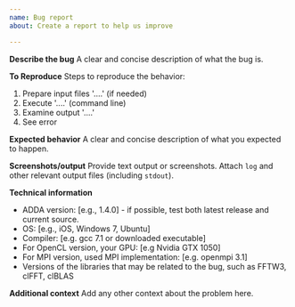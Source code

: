 ```yaml
---
name: Bug report
about: Create a report to help us improve

---
```


**Describe the bug**
A clear and concise description of what the bug is.

**To Reproduce**
Steps to reproduce the behavior:
1. Prepare input files '....' (if needed)
2. Execute '....' (command line)
3. Examine output '....'
4. See error

**Expected behavior**
A clear and concise description of what you expected to happen.

**Screenshots/output**
Provide text output or screenshots. Attach `log` and other relevant output files (including `stdout`).

**Technical information**
- ADDA version: [e.g., 1.4.0] - if possible, test both latest release and current source.
- OS: [e.g., iOS, Windows 7, Ubuntu]
- Compiler: [e.g. gcc 7.1 or downloaded executable]
- For OpenCL version, your GPU: [e.g Nvidia GTX 1050]
- For MPI version, used MPI implementation: [e.g. openmpi 3.1]
- Versions of the libraries that may be related to the bug, such as FFTW3, clFFT, clBLAS

**Additional context**
Add any other context about the problem here.
